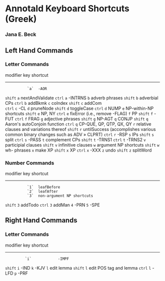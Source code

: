 # Annotald Keyboard Shortcuts (Greek)
### Jana E. Beck

## Left Hand Commands

### Letter Commands

   modifier   key  shortcut
  ---------- ----- --------------------------------------------
              `a`  -AOR
   `shift`    `a`  nextAndValidate
    `ctrl`    `a`  -INTRNS
              `b`  adverb phrases
   `shift`    `b`  adverbial CPs
    `ctrl`    `b`  addBkmk
              `c`  coIndex
   `shift`    `c`  addCom	      
    `ctrl`    `c`  -CL
              `d`  pruneNode
   `shift`    `d`  toggleCase
    `ctrl`    `d`  NUMP
              `e`  NP-within-NP shortcuts
   `shift`    `e`  NP, NY
    `ctrl`    `e`  fixError (i.e., remove -FLAG)
              `f`  PP
   `shift`    `f`  -FUT
    `ctrl`    `f`  FRAG
              `g`  adjective phrases
   `shift`    `g`  NP-AGT
              `q`  CONJP
   `shift`    `q`  Aaron's autoConjoin function
    `ctrl`    `q`  CP-QUE, QP, QTP, QX, QY
              `r`  relative clauses and variations thereof
   `shift`    `r`  untilSuccess (accomplishes various common binary changes such as ADV » CLPRT)
    `ctrl`    `r`  -RSP
              `s`  IPs
   `shift`    `s`  split
    `ctrl`    `s`  -PASS
              `t`  complement CPs
   `shift`    `t`  -TRNS1
    `ctrl`    `t`  -TRNS2
              `v`  participial clauses
   `shift`    `v`  infinitive clauses
              `w`  argument NP shortcuts
   `shift`    `w`  wh- phrases
              `x`  make XP
   `shift`    `x`  XP
    `ctrl`    `x`  -XXX
              `z`  undo
   `shift`    `z`  splitWord

### Number Commands
   modifier   key  shortcut
  ---------- ----- --------------------------------------------
              `1`  leafBefore
              `2`  leafAfter
              `3`  non-argument NP shortcuts
   `shift`    `3`  addTodo
    `ctrl`    `3`  addMan
              `4`  -PRN
              `5`  -SPE

## Right Hand Commands

### Letter Commands

  modifier   key           shortcut
  ---------- ----- ------------------------
             `i`            -IMPF
  `shift`    `i`             -IND
             `k`             -KJV
             `l`          edit lemma
  `shift`    `l`    edit POS tag and lemma
  `ctrl`     `l`             -LFD
             `p`             -PRF


